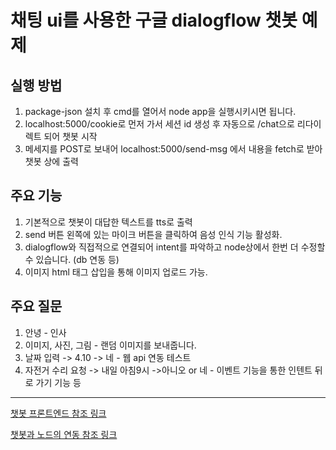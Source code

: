 # 채팅 ui를 사용한 구글 dialogflow 챗봇 예제

## 실행 방법
1. package-json 설치 후 cmd를 열어서 node app을 실행시키시면 됩니다.
2. localhost:5000/cookie로 먼저 가서 세션 id 생성 후 자동으로 /chat으로 리다이렉트 되어 챗봇 시작
3. 메세지를 POST로 보내어 localhost:5000/send-msg 에서 내용을 fetch로 받아 챗봇 상에 출력

## 주요 기능
1. 기본적으로 챗봇이 대답한 텍스트를 tts로 출력
2. send 버튼 왼쪽에 있는 마이크 버튼을 클릭하여 음성 인식 기능 활성화.
3. dialogflow와 직접적으로 연결되어 intent를 파악하고 node상에서 한번 더 수정할 수 있습니다. (db 연동 등)
4. 이미지 html 태그 삽입을 통해 이미지 업로드 가능.

## 주요 질문
1. 안녕 - 인사
2. 이미지, 사진, 그림 - 랜덤 이미지를 보내줍니다.
3. 날짜 입력 -> 4.10 -> 네 - 웹 api 연동 테스트
4. 자전거 수리 요청 -> 내일 아침9시 ->아니오 or 네 -
이벤트 기능을 통한 인텐트 뒤로 가기 기능 등
---

[챗봇 프론트엔드 참조 링크](https://www.youtube.com/watch?v=EW9I1HqaKwk&ab_channel=EasyTutorials)

[챗봇과 노드의 연동 참조 링크](https://www.youtube.com/watch?v=aAtISTrb9n4&t=3001s&ab_channel=CODERSNEVERQUIT)

